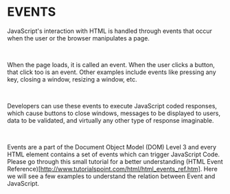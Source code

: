 # EVENTS 

JavaScript's interaction with HTML is handled through events that occur when
the user or the browser manipulates a page.

<br>

When the page loads, it is called an event. When the user clicks a button, that
click too is an event. Other examples include events like pressing any key,
closing a window, resizing a window, etc.

<br>

Developers can use these events to execute JavaScript coded responses, which
cause buttons to close windows, messages to be displayed to users, data to be
validated, and virtually any other type of response imaginable.

<br>

Events are a part of the Document Object Model (DOM) Level 3 and every HTML
element contains a set of events which can trigger JavaScript Code.
Please go through this small tutorial for a better understanding (HTML Event
Reference)[http://www.tutorialspoint.com/html/html_events_ref.htm]. Here we will see a few examples to understand the relation between
Event and JavaScript.